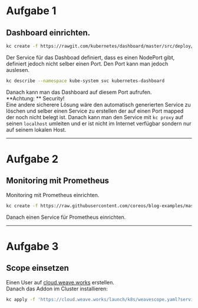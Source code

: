 # Aufgabe 1

## Dashboard einrichten.  
```bash
kc create -f https://rawgit.com/kubernetes/dashboard/master/src/deploy/kubernetes-dashboard.yaml
```
Der Service für das Dashboad definiert, dass es einen NodePort gibt, definiert jedoch nicht selber einen Port. 
Den Port kann man jedoch auslesen.  
```bash
kc describe --namespace kube-system svc kubernetes-dashboard
```
Danach kann man das Dashboard auf diesem Port aufrufen.  
**Achtung: ** Security!  
Eine andere sicherere Lösung wäre den automatisch generierten Service zu löschen und selber einen Service zu erstellen der 
auf einen Port mapped der noch nicht belegt ist. Danach kann man den Service mit `kc proxy` auf seinen `localhost` umleiten und 
er ist nicht im Internet verfügbar sondern nur auf seinem lokalen Host.

---

# Aufgabe 2

## Monitoring mit Prometheus
Monitoring mit Prometheus einrichten.  
```bash
kc create -f https://raw.githubusercontent.com/coreos/blog-examples/master/monitoring-kubernetes-with-prometheus/prometheus.yml
```
Danach einen Service für Prometheus einrichten.

---

# Aufgabe 3

## Scope einsetzen
Einen User auf [cloud.weave.works](https://cloud.weave.works) erstellen.  
Danach das Addon im Cluster installieren:
```bash
kc apply -f 'https://cloud.weave.works/launch/k8s/weavescope.yaml?service-token=[TOKEN]'
```
